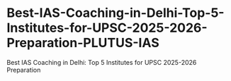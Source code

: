 # Best-IAS-Coaching-in-Delhi-Top-5-Institutes-for-UPSC-2025-2026-Preparation-PLUTUS-IAS
Best IAS Coaching in Delhi: Top 5 Institutes for UPSC 2025-2026 Preparation
